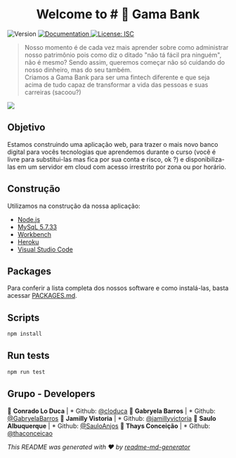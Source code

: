 <h1 align="center">Welcome to # 🏦 Gama Bank</h1>
<p>
  <img alt="Version" src="https://img.shields.io/badge/version-1.0.0-blue.svg?cacheSeconds=2592000" />
  <a href="https://github.com/GabryelaBarros/gamabank-accenture" target="_blank">
    <img alt="Documentation" src="https://img.shields.io/badge/documentation-yes-brightgreen.svg" />
  </a>
  <a href="#" target="_blank">
    <img alt="License: ISC" src="https://img.shields.io/badge/License-ISC-yellow.svg" />
  </a>
</p>

> Nosso momento é de cada vez mais aprender sobre como administrar nosso patrimônio pois como diz o ditado "não tá fácil pra ninguém", não é mesmo? Sendo assim, queremos começar não só cuidando do nosso dinheiro, mas do seu também. <br/> Criamos a Gama Bank para ser uma fintech diferente e que seja acima de tudo capaz de transformar a vida das pessoas e suas carreiras (sacoou?)

<img align="center" src="https://lh3.googleusercontent.com/fife/ABSRlIpduiUzfFu2WUGVPUngcAiAWsOkxxFNIFy39iYRXnDx76YufZ8cwEgNH9uBFVKUc5KrAFU-WOtqaIivChfImE1H7lxOVOrMFJhLhrXtdvQYM-AHsBpBfSwErrngdG2DNPI5sisd2c47OqUA2C6NzbohdqpnGMjGuXSqc_BuW2iGF2jVQDUJpCYNBbmOWPB1lCsY8lPsRkB6IuF6-OJlOd5aoNX8hUvgaN9wDvpOo4cTj-buQEC4voAIR_W9TTgnu_E2dAP8wkjW30JmOrAXk4u_Rgy7A24y1C446TebJ5RGFKWl9vDzQSWcg7vCc6-okWp4zPd2i6q4IiFnmPDywjEg7YbqWyFlTv2YUVdhlBkJgkz8vPK3odRwDl6xZwasRiaaSt-s77hZACxA-N4fnosMXAbwpYWc6lt1bY1xEf5yddJVW_R15RjQjRMP_EvoxmJs1r5ZPlCouTulMqw9h7dNqS5oFQsiV49Aqh7LEhwze6hBhedtnjVzTW0SAw889eGb79FsJn7xAF_NJvo1jQ4jjjuvKVRl4Nf0WkT4vfJcz_h2mLbjNFG47IN58ar89OVntWKYIZoE4z7gnc9kN6Qr49QewJHhWs5rw_AUY9XY5EguNTGipU6IBWGTJstpH-WHdZ-Lxumtkp_cj0-xZ7mhJG_amdDZLmQZ4G_MJdQt2T-Nv2q1ayFfSbczlaGZ-19BmYRC3pXIOX6YQhRi5sbSRttYq4C0eA=w2880-h976-ft">

## Objetivo

<p>
Estamos construindo uma aplicação web, para trazer o mais novo banco digital para vocês tecnologias que aprendemos durante o curso (você é livre para substitui-las mas fica por sua conta e risco, ok ?) e disponibiliza-las em um servidor em cloud com acesso irrestrito por zona ou por horário.
</p>

## Construção

<p>
Utilizamos na construção da nossa aplicação:
  <ul>
    <li>
      <a href="https://nodejs.org/en/" target="_blank">
        Node.js
      </a>
    </li>
    <li>
      <a href="https://dev.mysql.com/downloads/mysql/" target="_blank">
        MySqL 5.7.33
      </a>
    </li> 
    <li>
      <a href="https://www.mysql.com/products/workbench/" target="_blanck">
      Workbench
      </a>
    </li>
    <li>
      <a href="https://www.heroku.com/home" target="_blank">
        Heroku
      </a>
    </li>
    <li>
      <a href="https://code.visualstudio.com/" target="_blank">
        Visual Studio Code
      </a>
    </li>
  </ul>
</p>

## Packages
<p>
Para conferir a lista completa dos nossos software e como instalá-las, basta acessar <a href="https://github.com/GabryelaBarros/gamabank-accenture/blob/main/PACKAGES.md">PACKAGES.md</a>.
</p>

## Scripts

```sh
npm install
```

## Run tests

```sh
npm run test
```

## Grupo - Developers

👤 **Conrado Lo Duca** | * Github: [@cloduca](https://github.com/cloduca)
👤 **Gabryela Barros** | * Github: [@GabryelaBarros](https://github.com/GabryelaBarros)
👤 **Jamilly Vistoria** | * Github: [@jamillyvictoria](https://github.com/jamillyvictoria)
👤 **Saulo Albuquerque** | * Github: [@SauloAnjos](https://github.com/SauloAnjos)
👤 **Thays Conceição** | * Github: [@thaconceicao](https://github.com/thaconceicao)

_This README was generated with ❤️ by [readme-md-generator](https://github.com/kefranabg/readme-md-generator)_
